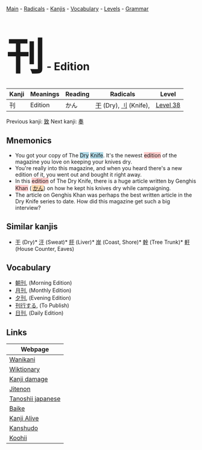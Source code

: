 <style> bigfont {font-size: 100px}</style>
[Main](../index.md) -
[Radicals](../radicals.md) -
[Kanjis](../kanjis.md) -
[Vocabulary](../vocabulary.md) -
[Levels](../levels.md) -
[Grammar](../grammar.md)
# <bigfont> 刊</bigfont> - Edition 

| Kanji | Meanings | Reading | Radicals | Level |
| --- | --- | --- | --- | --- |
| 刊 | Edition | かん | [干](../radicals/干.md) (Dry), [刂](../radicals/刂.md) (Knife),  | [Level 38](../levels/wk_level38.md) |

Previous kanji: [致](致.md) Next kanji: [奏](奏.md) 

## Mnemonics
 * You got your copy of The <span style="background-color:#ADD8E6"> Dry</span> <span style="background-color:#ADD8E6"> Knife</span>. It's the newest <span style="background-color:#ffcccb"> edition</span> of the magazine you love on keeping your knives dry.
* You're really into this magazine, and when you heard there's a new edition of it, you went out and bought it right away.
* In this <span style="background-color:#ffcccb"> edition</span> of The Dry Knife, there is a huge article written by Genghis <span style="background-color:#ffcccb"> Khan</span> (<span style="background-color:#fed8b1"> [かん](https://jisho.org/search/かん)</span>) on how he kept his knives dry while campaigning.
* The article on Genghis Khan was perhaps the best written article in the Dry Knife series to date. How did this magazine get such a big interview?


## Similar kanjis
 * [干](干.md) (Dry)* [汗](汗.md) (Sweat)* [肝](肝.md) (Liver)* [岸](岸.md) (Coast, Shore)* [幹](幹.md) (Tree Trunk)* [軒](軒.md) (House Counter, Eaves)


## Vocabulary
 * [朝刊](../vocabulary/刊.md), (Morning Edition)
* [月刊](../vocabulary/刊.md), (Monthly Edition)
* [夕刊](../vocabulary/刊.md), (Evening Edition)
* [刊行する](../vocabulary/刊.md), (To Publish)
* [日刊](../vocabulary/刊.md), (Daily Edition)



## Links 

| Webpage |
| --- |
| [Wanikani          ](https://www.wanikani.com/kanji/刊) |
| [Wiktionary        ](https://en.wiktionary.org/wiki/刊) |
| [Kanji damage      ](http://www.kanjidamage.com/kanji/search?utf8=✓&q=刊) |
| [Jitenon           ](https://jitenon.com/kanji/刊) |
| [Tanoshii japanese ](https://www.tanoshiijapanese.com/dictionary/kanji.cfm?k=刊) |
| [Baike             ](https://baike.baidu.com/item/刊) |
| [Kanji Alive       ](https://app.kanjialive.com/刊) |
| [Kanshudo          ](https://www.kanshudo.com/searchmn?q=刊) |
| [Koohii            ](https://kanji.koohii.com/study/kanji/刊) |
